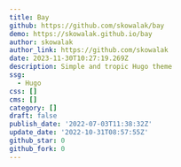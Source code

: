 ```yaml
---
title: Bay
github: https://github.com/skowalak/bay
demo: https://skowalak.github.io/bay
author: skowalak
author_link: https://github.com/skowalak
date: 2023-11-30T10:27:19.269Z
description: Simple and tropic Hugo theme
ssg:
  - Hugo
css: []
cms: []
category: []
draft: false
publish_date: '2022-07-03T11:38:32Z'
update_date: '2022-10-31T08:57:55Z'
github_star: 0
github_fork: 0
---
```

